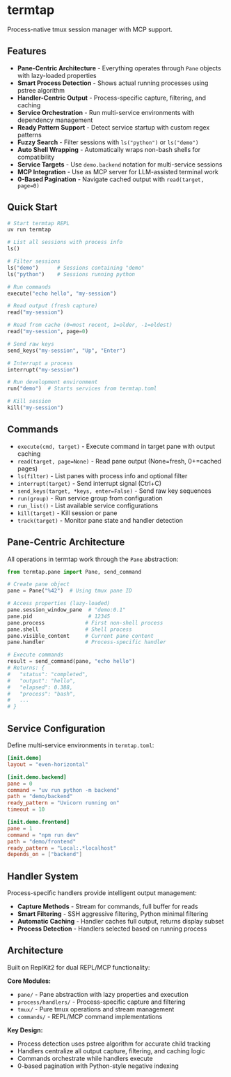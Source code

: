 # termtap

Process-native tmux session manager with MCP support.

## Features

- **Pane-Centric Architecture** - Everything operates through `Pane` objects with lazy-loaded properties
- **Smart Process Detection** - Shows actual running processes using pstree algorithm
- **Handler-Centric Output** - Process-specific capture, filtering, and caching
- **Service Orchestration** - Run multi-service environments with dependency management
- **Ready Pattern Support** - Detect service startup with custom regex patterns
- **Fuzzy Search** - Filter sessions with `ls("python")` or `ls("demo")`
- **Auto Shell Wrapping** - Automatically wraps non-bash shells for compatibility
- **Service Targets** - Use `demo.backend` notation for multi-service sessions
- **MCP Integration** - Use as MCP server for LLM-assisted terminal work
- **0-Based Pagination** - Navigate cached output with `read(target, page=0)`

## Quick Start

```python
# Start termtap REPL
uv run termtap

# List all sessions with process info
ls()

# Filter sessions
ls("demo")      # Sessions containing "demo"
ls("python")    # Sessions running python

# Run commands
execute("echo hello", "my-session")

# Read output (fresh capture)
read("my-session")

# Read from cache (0=most recent, 1=older, -1=oldest)
read("my-session", page=0)

# Send raw keys
send_keys("my-session", "Up", "Enter")

# Interrupt a process
interrupt("my-session")

# Run development environment
run("demo")  # Starts services from termtap.toml

# Kill session
kill("my-session")
```

## Commands

- `execute(cmd, target)` - Execute command in target pane with output caching
- `read(target, page=None)` - Read pane output (None=fresh, 0+=cached pages)
- `ls(filter)` - List panes with process info and optional filter
- `interrupt(target)` - Send interrupt signal (Ctrl+C)
- `send_keys(target, *keys, enter=False)` - Send raw key sequences
- `run(group)` - Run service group from configuration
- `run_list()` - List available service configurations
- `kill(target)` - Kill session or pane
- `track(target)` - Monitor pane state and handler detection

## Pane-Centric Architecture

All operations in termtap work through the `Pane` abstraction:

```python
from termtap.pane import Pane, send_command

# Create pane object
pane = Pane("%42")  # Using tmux pane ID

# Access properties (lazy-loaded)
pane.session_window_pane  # "demo:0.1"
pane.pid                  # 12345
pane.process             # First non-shell process
pane.shell               # Shell process
pane.visible_content     # Current pane content
pane.handler             # Process-specific handler

# Execute commands
result = send_command(pane, "echo hello")
# Returns: {
#   "status": "completed",
#   "output": "hello",
#   "elapsed": 0.388,
#   "process": "bash",
#   ...
# }
```

## Service Configuration

Define multi-service environments in `termtap.toml`:

```toml
[init.demo]
layout = "even-horizontal"

[init.demo.backend]
pane = 0
command = "uv run python -m backend"
path = "demo/backend"
ready_pattern = "Uvicorn running on"
timeout = 10

[init.demo.frontend]
pane = 1  
command = "npm run dev"
path = "demo/frontend"
ready_pattern = "Local:.*localhost"
depends_on = ["backend"]
```

## Handler System

Process-specific handlers provide intelligent output management:
- **Capture Methods** - Stream for commands, full buffer for reads
- **Smart Filtering** - SSH aggressive filtering, Python minimal filtering
- **Automatic Caching** - Handler caches full output, returns display subset
- **Process Detection** - Handlers selected based on running process

## Architecture

Built on ReplKit2 for dual REPL/MCP functionality:

**Core Modules:**
- `pane/` - Pane abstraction with lazy properties and execution
- `process/handlers/` - Process-specific capture and filtering
- `tmux/` - Pure tmux operations and stream management
- `commands/` - REPL/MCP command implementations

**Key Design:**
- Process detection uses pstree algorithm for accurate child tracking
- Handlers centralize all output capture, filtering, and caching logic
- Commands orchestrate while handlers execute
- 0-based pagination with Python-style negative indexing